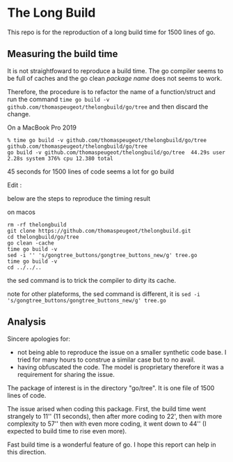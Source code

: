 # The Long Build

This repo is for the reproduction of a long build time for 1500 lines of go.

## Measuring the build time

It is not straightfoward to reproduce a build time. The go compiler seems to be full
of caches and the go clean *package name* does not seems to work.

Therefore, the procedure is to refactor the name of a function/struct and run the 
command `time go build -v github.com/thomaspeugeot/thelongbuild/go/tree` and then discard the 
change.

On a MacBook Pro 2019

```
% time go build -v github.com/thomaspeugeot/thelongbuild/go/tree
github.com/thomaspeugeot/thelongbuild/go/tree
go build -v github.com/thomaspeugeot/thelongbuild/go/tree  44.29s user 2.28s system 376% cpu 12.380 total
```

45 seconds for 1500 lines of code seems a lot for go build

Edit :

below are the steps to reproduce the timing result

on macos

```
rm -rf thelongbuild
git clone https://github.com/thomaspeugeot/thelongbuild.git
cd thelongbuild/go/tree
go clean -cache
time go build -v
sed -i '' 's/gongtree_buttons/gongtree_buttons_new/g' tree.go
time go build -v
cd ../../..
```

the sed command is to trick the compiler to dirty its cache.

note for other plateforms, the sed command is different, it is `sed -i 's/gongtree_buttons/gongtree_buttons_new/g' tree.go`


## Analysis

Sincere apologies for:

- not being able to reproduce the issue on a smaller synthetic code base. I tried for many hours to construe a similar case but to no avail.
- having obfuscated the code. The model is proprietary therefore it was a requirement for sharing the issue.

The package of interest is in the directory "go/tree". It is one file of 1500 lines of code.

The issue arised when coding this package. First, the build time went strangely to 11'' (11 seconds), then after  more coding to 22', then with more complexity to 57'' then with even more coding, it went down to 44'' (I expected to build time to rise even more).

Fast build time is a wonderful feature of go. I hope this report can help in this direction.
